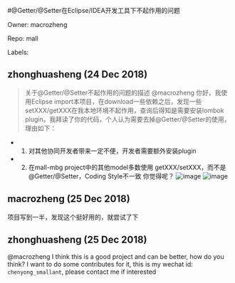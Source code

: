#@Getter/@Setter在Eclipse/IDEA开发工具下不起作用的问题

Owner: macrozheng

Repo: mall

Labels: 

## zhonghuasheng (24 Dec 2018)

> 关于@Getter/@Setter不起作用的问题的描述
@macrozheng 你好，我使用Eclipse import本项目，在download一些依赖之后，发现一些setXXX/getXXX在我本地环境不起作用，查询后得知是需要安装lombok plugin。我拜读了你的代码，个人认为需要去掉@Getter/@Setter的使用，理由如下：
* 1. 对其他协同开发者带来一定不便，开发者需要额外安装plugin
* 2. 在mall-mbg project中的其他model多数使用 getXXX/setXXX，而不是@Getter/@Setter，Coding Style不一致
你觉得呢？
![image](https://user-images.githubusercontent.com/16185320/50394803-cac86700-079a-11e9-93a0-ccbdc96455fc.png)
![image](https://user-images.githubusercontent.com/16185320/50394811-d9168300-079a-11e9-85db-3d1568fd94f5.png)


## macrozheng (25 Dec 2018)

项目写到一半，发现这个挺好用的，就尝试了下

## zhonghuasheng (25 Dec 2018)

@macrozheng I think this is a good project and can be better, how do you think? I want to do some contributes for it, this is my wechat id: `chenyong_smallant`, please contact me if interested

